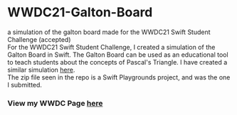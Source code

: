# WWDC21-Galton-Board
a simulation of the galton board made for the WWDC21 Swift Student Challenge (accepted)
<br>
For the WWDC21 Swift Student Challenge, I created a simulation of the Galton Board in Swift. The Galton Board can be used as an educational tool to teach students about the concepts of Pascal's Triangle. I have created a similar simulation [here](https://garv-shah.github.io/pascal/).<br>The zip file seen in the repo is a Swift Playgrounds project, and was the one I submitted.

### View my WWDC Page [here](https://www.wwdcscholars.com/s/DF1A5147-A993-44E4-8739-8A050139A7BA)
